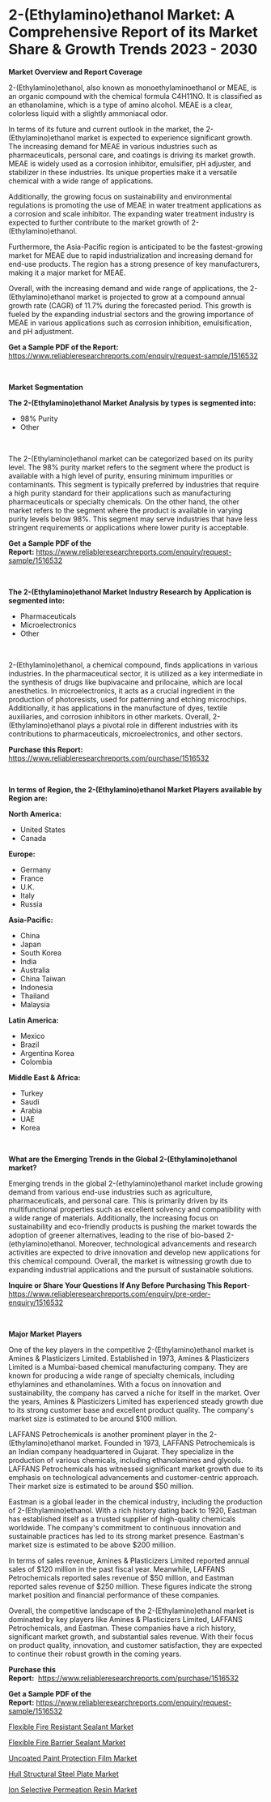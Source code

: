 <p><h1>2-(Ethylamino)ethanol Market: A Comprehensive Report of its Market Share & Growth Trends 2023 - 2030</h1></p><p><strong>Market Overview and Report Coverage</strong></p>
<p><p>2-(Ethylamino)ethanol, also known as monoethylaminoethanol or MEAE, is an organic compound with the chemical formula C4H11NO. It is classified as an ethanolamine, which is a type of amino alcohol. MEAE is a clear, colorless liquid with a slightly ammoniacal odor.</p><p>In terms of its future and current outlook in the market, the 2-(Ethylamino)ethanol market is expected to experience significant growth. The increasing demand for MEAE in various industries such as pharmaceuticals, personal care, and coatings is driving its market growth. MEAE is widely used as a corrosion inhibitor, emulsifier, pH adjuster, and stabilizer in these industries. Its unique properties make it a versatile chemical with a wide range of applications.</p><p>Additionally, the growing focus on sustainability and environmental regulations is promoting the use of MEAE in water treatment applications as a corrosion and scale inhibitor. The expanding water treatment industry is expected to further contribute to the market growth of 2-(Ethylamino)ethanol.</p><p>Furthermore, the Asia-Pacific region is anticipated to be the fastest-growing market for MEAE due to rapid industrialization and increasing demand for end-use products. The region has a strong presence of key manufacturers, making it a major market for MEAE. </p><p>Overall, with the increasing demand and wide range of applications, the 2-(Ethylamino)ethanol market is projected to grow at a compound annual growth rate (CAGR) of 11.7% during the forecasted period. This growth is fueled by the expanding industrial sectors and the growing importance of MEAE in various applications such as corrosion inhibition, emulsification, and pH adjustment.</p></p>
<p><strong>Get a Sample PDF of the Report:</strong> <a href="https://www.reliableresearchreports.com/enquiry/request-sample/1516532">https://www.reliableresearchreports.com/enquiry/request-sample/1516532</a></p>
<p>&nbsp;</p>
<p><strong>Market Segmentation</strong></p>
<p><strong>The 2-(Ethylamino)ethanol Market Analysis by types is segmented into:</strong></p>
<p><ul><li>98% Purity</li><li>Other</li></ul></p>
<p>&nbsp;</p>
<p><p>The 2-(Ethylamino)ethanol market can be categorized based on its purity level. The 98% purity market refers to the segment where the product is available with a high level of purity, ensuring minimum impurities or contaminants. This segment is typically preferred by industries that require a high purity standard for their applications such as manufacturing pharmaceuticals or specialty chemicals. On the other hand, the other market refers to the segment where the product is available in varying purity levels below 98%. This segment may serve industries that have less stringent requirements or applications where lower purity is acceptable.</p></p>
<p><strong>Get a Sample PDF of the Report:</strong>&nbsp;<a href="https://www.reliableresearchreports.com/enquiry/request-sample/1516532">https://www.reliableresearchreports.com/enquiry/request-sample/1516532</a></p>
<p>&nbsp;</p>
<p><strong>The 2-(Ethylamino)ethanol Market Industry Research by Application is segmented into:</strong></p>
<p><ul><li>Pharmaceuticals</li><li>Microelectronics</li><li>Other</li></ul></p>
<p>&nbsp;</p>
<p><p>2-(Ethylamino)ethanol, a chemical compound, finds applications in various industries. In the pharmaceutical sector, it is utilized as a key intermediate in the synthesis of drugs like bupivacaine and prilocaine, which are local anesthetics. In microelectronics, it acts as a crucial ingredient in the production of photoresists, used for patterning and etching microchips. Additionally, it has applications in the manufacture of dyes, textile auxiliaries, and corrosion inhibitors in other markets. Overall, 2-(Ethylamino)ethanol plays a pivotal role in different industries with its contributions to pharmaceuticals, microelectronics, and other sectors.</p></p>
<p><strong>Purchase this Report:</strong>&nbsp; <a href="https://www.reliableresearchreports.com/purchase/1516532">https://www.reliableresearchreports.com/purchase/1516532</a></p>
<p>&nbsp;</p>
<p><strong>In terms of Region, the 2-(Ethylamino)ethanol Market Players available by Region are:</strong></p>
<p>
    <p> <strong> North America: </strong>
        <ul>
            <li>United States</li>
            <li>Canada</li>
        </ul>
        </p> 
    <p> <strong> Europe: </strong>
        <ul>
            <li>Germany</li>
            <li>France</li>
            <li>U.K.</li>
            <li>Italy</li>
            <li>Russia</li>
        </ul>
        </p> 
    <p> <strong> Asia-Pacific: </strong>
        <ul>
            <li>China</li>
            <li>Japan</li>
            <li>South Korea</li>
            <li>India</li>
            <li>Australia</li>
            <li>China Taiwan</li>
            <li>Indonesia</li>
            <li>Thailand</li>
            <li>Malaysia</li>
        </ul>
        </p> 
    <p> <strong> Latin America: </strong>
        <ul>
            <li>Mexico</li>
            <li>Brazil</li>
            <li>Argentina Korea</li>
            <li>Colombia</li>
        </ul>
        </p> 
    <p> <strong> Middle East & Africa: </strong>
        <ul>
            <li>Turkey</li>
            <li>Saudi</li>
            <li>Arabia</li>
            <li>UAE</li>
            <li>Korea</li>
        </ul>
    </p>
    </p>
<p>&nbsp;</p>
<p><strong>What are the Emerging Trends in the Global 2-(Ethylamino)ethanol market?</strong></p>
<p><p>Emerging trends in the global 2-(ethylamino)ethanol market include growing demand from various end-use industries such as agriculture, pharmaceuticals, and personal care. This is primarily driven by its multifunctional properties such as excellent solvency and compatibility with a wide range of materials. Additionally, the increasing focus on sustainability and eco-friendly products is pushing the market towards the adoption of greener alternatives, leading to the rise of bio-based 2-(ethylamino)ethanol. Moreover, technological advancements and research activities are expected to drive innovation and develop new applications for this chemical compound. Overall, the market is witnessing growth due to expanding industrial applications and the pursuit of sustainable solutions.</p></p>
<p><strong>Inquire or Share Your Questions If Any Before Purchasing This Report</strong>- <a href="https://www.reliableresearchreports.com/enquiry/pre-order-enquiry/1516532">https://www.reliableresearchreports.com/enquiry/pre-order-enquiry/1516532</a></p>
<p>&nbsp;</p>
<p><strong>Major Market Players</strong></p>
<p><p>One of the key players in the competitive 2-(Ethylamino)ethanol market is Amines & Plasticizers Limited. Established in 1973, Amines & Plasticizers Limited is a Mumbai-based chemical manufacturing company. They are known for producing a wide range of specialty chemicals, including ethylamines and ethanolamines. With a focus on innovation and sustainability, the company has carved a niche for itself in the market. Over the years, Amines & Plasticizers Limited has experienced steady growth due to its strong customer base and excellent product quality. The company's market size is estimated to be around $100 million.</p><p>LAFFANS Petrochemicals is another prominent player in the 2-(Ethylamino)ethanol market. Founded in 1973, LAFFANS Petrochemicals is an Indian company headquartered in Gujarat. They specialize in the production of various chemicals, including ethanolamines and glycols. LAFFANS Petrochemicals has witnessed significant market growth due to its emphasis on technological advancements and customer-centric approach. Their market size is estimated to be around $50 million.</p><p>Eastman is a global leader in the chemical industry, including the production of 2-(Ethylamino)ethanol. With a rich history dating back to 1920, Eastman has established itself as a trusted supplier of high-quality chemicals worldwide. The company's commitment to continuous innovation and sustainable practices has led to its strong market presence. Eastman's market size is estimated to be above $200 million.</p><p>In terms of sales revenue, Amines & Plasticizers Limited reported annual sales of $120 million in the past fiscal year. Meanwhile, LAFFANS Petrochemicals reported sales revenue of $50 million, and Eastman reported sales revenue of $250 million. These figures indicate the strong market position and financial performance of these companies.</p><p>Overall, the competitive landscape of the 2-(Ethylamino)ethanol market is dominated by key players like Amines & Plasticizers Limited, LAFFANS Petrochemicals, and Eastman. These companies have a rich history, significant market growth, and substantial sales revenue. With their focus on product quality, innovation, and customer satisfaction, they are expected to continue their robust growth in the coming years.</p></p>
<p><strong>Purchase this Report:</strong>&nbsp;&nbsp;<a href="https://www.reliableresearchreports.com/purchase/1516532">https://www.reliableresearchreports.com/purchase/1516532</a></p>
<p></p>
<p><strong>Get a Sample PDF of the Report:</strong>&nbsp;<a href="https://www.reliableresearchreports.com/enquiry/request-sample/1516532">https://www.reliableresearchreports.com/enquiry/request-sample/1516532</a></p>
<p><p><a href="https://medium.com/@sanjoy753352/flexible-fire-resistant-sealant-market-size-and-market-trends-complete-industry-overview-2023-to-a5fe2becfd46">Flexible Fire Resistant Sealant Market</a></p><p><a href="https://medium.com/@nelljian7548/flexible-fire-barrier-sealant-market-comprehensive-assessment-by-type-application-and-geography-004dcac9db97">Flexible Fire Barrier Sealant Market</a></p><p><a href="https://medium.com/@darrensipes2023/decoding-uncoated-paint-protection-film-market-metrics-market-share-trends-and-growth-patterns-48e59e861de4">Uncoated Paint Protection Film Market</a></p><p><a href="https://medium.com/@kiannoel89776554/decoding-hull-structural-steel-plate-market-metrics-market-share-trends-and-growth-patterns-4499761fccbe">Hull Structural Steel Plate Market</a></p><p><a href="https://medium.com/@allelee654/ion-selective-permeation-resin-market-comprehensive-assessment-by-type-application-and-geography-cb2dcc906318">Ion Selective Permeation Resin Market</a></p></p>